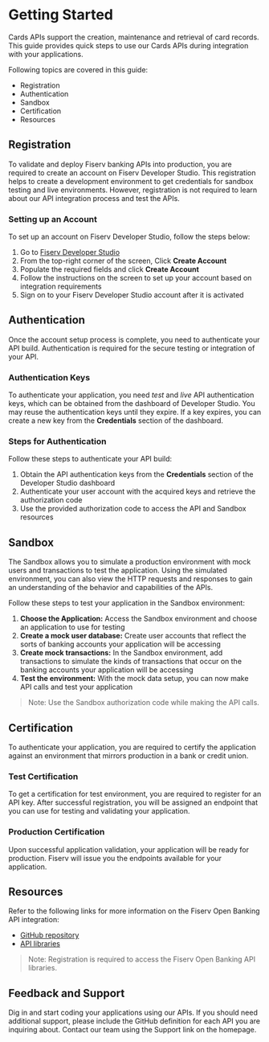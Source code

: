 # Getting Started

Cards APIs support the creation, maintenance and retrieval of card records. This guide provides quick steps to use our Cards APIs during integration with your applications.

Following topics are covered in this guide:
* Registration
* Authentication
* Sandbox
* Certification
* Resources

## Registration

To validate and deploy Fiserv banking APIs into production, you are required to create an account on Fiserv Developer Studio. This registration helps to create a development environment to get credentials for sandbox testing and live environments. However, registration is not required to learn about our API integration process and test the APIs.

### Setting up an Account

To set up an account on Fiserv Developer Studio, follow the steps below:
1.	Go to [Fiserv Developer Studio](https://dev-developer.fiserv.com/)
2.	From the top-right corner of the screen, Click **Create Account** 
3.	Populate the required fields and click **Create Account** 
4.	Follow the instructions on the screen to set up your account based on integration requirements
5.	Sign on to your Fiserv Developer Studio account after it is activated

## Authentication

Once the account setup process is complete, you need to authenticate your API build. Authentication is required for the secure testing or integration of your API. 

### Authentication Keys

To authenticate your application, you need *test* and *live* API authentication keys, which can be obtained  from the dashboard of Developer Studio. You may reuse the authentication keys until they expire. If a key expires, you can create a new key from the **Credentials** section of the dashboard.

### Steps for Authentication 

Follow these steps to authenticate your API build:
1.	Obtain the API authentication keys from the **Credentials** section of the Developer Studio dashboard
2.	Authenticate your user account with the acquired keys and retrieve the authorization code
3.	Use the provided authorization code to access the API and Sandbox resources

## Sandbox

The Sandbox allows you to simulate a production environment with mock users and transactions to test the application. Using the simulated environment, you can also view the HTTP requests and responses to gain an understanding of the behavior and capabilities of the APIs. 

Follow these steps to test your application in the Sandbox environment:
1.	**Choose the Application:** Access the Sandbox environment and choose an application to use for testing
2.	**Create a mock user database:** Create user accounts that reflect the sorts of banking accounts your application will be accessing
3.	**Create mock transactions:** In the Sandbox environment, add transactions to simulate the kinds of transactions that occur on the banking accounts your application will be accessing
4.	**Test the environment:** With the mock data setup, you can now make API calls and test your application

> Note: Use the Sandbox authorization code while making the API calls.

## Certification

To authenticate your application, you are required to certify the application against an environment that mirrors production in a bank or credit union.

### Test Certification 

To get a certification for test environment, you are required to register for an API key. After successful registration, you will be assigned an endpoint that you can use for testing and validating your application.

### Production Certification

Upon successful application validation, your application will be ready for production.  Fiserv will issue you the endpoints available for your application.  


## Resources

Refer to the following links for more information on the Fiserv Open Banking API integration:

* [GitHub repository](https://github.com/openBanking) 
* [API libraries](http://swaggerhub.onefiserv.net/)

> Note: Registration is required to access the Fiserv Open Banking API libraries.

## Feedback and Support


Dig in and start coding your applications using our APIs. If you should need additional support, please include the GitHub definition for each API you are inquiring about. Contact our team using the Support link on the homepage.
